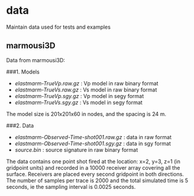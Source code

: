 # data
Maintain data used for tests and examples

## marmousi3D

Data from marmousi3D:

###1. Models
  - *elastmarm-TrueVp.raw.gz* : Vp model in raw binary format
  - *elastmarm-TrueVs.raw.gz* : Vs model in raw binary format
  - *elastmarm-TrueVp.sgy.gz* : Vp model in segy format
  - *elastmarm-TrueVs.sgy.gz* : Vs model in segy format

The model size is 201x201x60 in nodes, and the spacing is 24 m.

###2. Data
  + *elastmarm-Observed-Time-shot001.raw.gz* : data in raw format
  + *elastmarm-Observed-Time-shot001.sgy.gz* : data in sgy format
  + *source.bin* : source signature in raw binary format

The data contains one point shot fired at the location:
x=2, y=3, z=1 (in gridpoint units) and recorded in a 10000 receiver array covering
all the surface. Receivers are placed every second gridpoint in both directions.
The number of samples per trace is 2000 and the total simulated time is 5 seconds,
ie the sampling interval is 0.0025 seconds.
